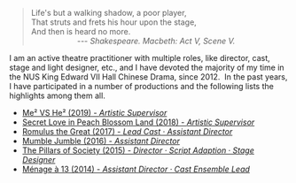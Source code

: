 > Life's but a walking shadow, a poor player, <br/>
> That struts and frets his hour upon the stage, <br/>
> And then is heard no more. <br/>
> &nbsp;&nbsp;&nbsp;&nbsp;&nbsp;&nbsp;&nbsp;&nbsp;&nbsp;&nbsp;&nbsp;&nbsp;&nbsp;&nbsp;&nbsp;&nbsp;&nbsp;&nbsp;&nbsp;&nbsp;
> --- <cite>Shakespeare. Macbeth: Act V, Scene V.</cite>

I am an active theatre practitioner with multiple roles, like director, cast, stage and light designer, etc., and I have devoted the majority of my time in the NUS King Edward VII Hall Chinese Drama, since 2012.
​
In the past years, I have participated in a number of productions and the following lists the highlights among them all.
- [Me² VS He² (2019) - _Artistic Supervisor_](/2019/02/23/me2-vs-he2/)
- [Secret Love in Peach Blossom Land (2018) - _Artistic Supervisor_](/2018/02/24/secret-love-in-peach-blossom-land/)
- [Romulus the Great (2017) - _Lead Cast · Assistant Director_](/2017/02/19/romulus-the-great/)
- [Mumble Jumble (2016) - _Assistant Director_](/2016/02/05/mumble-jumble/)
- [The Pillars of Society (2015) - _Director · Script Adaption · Stage Designer_](/2015/02/03/the-pillars-of-society/)
- [Ménage à 13 (2014) - _Assistant Director · Cast Ensemble Lead_](/2014/02/12/menage-a-13/)
